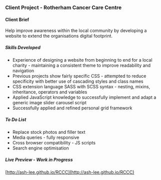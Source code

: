 ### Client Project - Rotherham Cancer Care Centre

#### Client Brief
Help improve awareness within the local community by developing a website to extend the organisations digital footprint.

##### Skills Developed
<ul>
	<li>Experience of designing a website from beginning to end for a local charity - maintaining a consistent theme to improve readability and navigation</li>
	<li>Previous projects show fairly specific CSS - attempted to reduce specificity with better use of cascading styles and class names</li>
	<li>CSS extension language SASS with SCSS syntax - nesting, mixins, inheritance, operators and variables</li>
	<li>Applied JavaScript knowledge to successfully implement and adapt a generic image slider carousel script</li>
	<li>Successfully applied and refined personal grid framework</li>
</ul>

##### To Do List
<ul>
	<li>Replace stock photos and filler text</li>
	<li>Media queries - fully responsive</li>
	<li>Cross browser compatibility - JS scripts</li>
	<li>Search engine optimisation</li>
</ul>

##### Live Preview - _Work in Progress_
[http://ash-lee.github.io/RCCC](http://ash-lee.github.io/RCCC)


